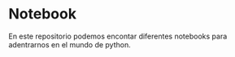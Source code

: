 # Notebook


En este repositorio podemos encontar diferentes notebooks para adentrarnos en el mundo de python.

## 
